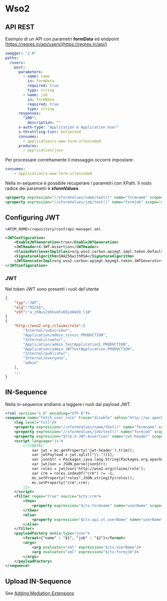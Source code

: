 # Wso2
## API REST
Esempio di un API con parametri **formData** ed endpoint [https://reqres.in/api/users](https://reqres.in/api/)
```yml
swagger: "2.0"
paths:
  /users:
    post:
      parameters:
        - name: name
          in: formData
          required: true
          type: string
        - name: job
          in: formData
          required: true
          type: string
      responses:
        "200":
          description: ""
      x-auth-type: "Application & Application User"
      x-throttling-tier: Unlimited
      consumes:
        - application/x-www-form-urlencoded
      produces:
        - application/json
```
 Per processare correttamente il messaggio occorre impostare:
```yml
consumes:
	- application/x-www-form-urlencoded
```
Nella in-sequence è possibile recuperare i parametri con XPath. Il nodo radice dei parametri è **xformValues**
```xml
<property expression="//xformValues/name/text()" name="formname" scope="default" type="STRING"/>
<property expression="//xformValues/job/text()" name="formjob" scope="default" type="STRING"/>
```

## Configuring JWT
`<APIM_HOME>/repository/conf/api-manager.xml` 
```xml
<JWTConfiguration>
	<EnableJWTGeneration>true</EnableJWTGeneration>
	<JWTHeader>X-JWT-Assertion</JWTHeader>	
	<ClaimsRetrieverImplClass>org.wso2.carbon.apimgt.impl.token.DefaultClaimsRetriever</ClaimsRetrieverImplClass>       
	<SignatureAlgorithm>SHA256withRSA</SignatureAlgorithm>
	<JWTGeneratorImpl>org.wso2.carbon.apimgt.keymgt.token.JWTGenerator</JWTGeneratorImpl>
</JWTConfiguration>
``` 

### JWT
Nel token JWT sono presenti i ruoli del'utente
```json
{
	"typ":"JWT",
	"alg":"RS256",
	"x5t":"a_jhNus21KVuoFx65LmkW2O_l10"
}
{
	"http://wso2.org./claims/role":[
		"Internal/subscriber",
		"Application/admin_zcxxzc_PRODUCTION",
		"Internal/creator",
		"Application/admin_TestApplication1_PRODUCTION",
		"Application/admin_JWTTestApplication_PRODUCTION",
		"Internal/publisher",
		"Internal/everyone",
		"admin"
	], 
	...
}
```

## IN-Sequence
Nella in-sequence andiamo a leggere i ruoli dal payload JWT.
```xml
<?xml version="1.0" encoding="UTF-8"?>
<sequence name="fetch_user_role" trace="disable" xmlns="http://ws.apache.org/ns/synapse">
    <log level="full"/>
    <property expression="//xformValues/name/text()" name="formname" scope="default" type="STRING"/>
    <property expression="//xformValues/job/text()" name="formjob" scope="default" type="STRING"/>
    <property expression="$trp:X-JWT-Assertion" name="jwt-header" scope="default" type="STRING"/>
    <script language="js">
	    <![CDATA[
		    var jwt = mc.getProperty('jwt-header').trim();
			var jwtPayload = jwt.split("\\.")[1];
			var jsonStr = Packages.java.lang.String(Packages.org.apache.commons.codec.binary.Base64.decodeBase64(jwtPayload));
			var jwtJson = JSON.parse(jsonStr);
			var roles = jwtJson['http://wso2.org/claims/role'];
			var crm = roles.indexOf("crm") != -1;
			mc.setProperty("roles",JSON.stringify(roles));
			mc.setProperty("crm",crm);
		]]>
	</script>
    <filter regex="true" source="$ctx:crm">
        <then>
            <property expression="$ctx:formname" name="userName" scope="default" type="STRING"/>
        </then>
        <else>
            <property expression="$ctx:api.ut.userName" name="userName" scope="default" type="STRING"/>
        </else>
    </filter>
    <payloadFactory media-type="json">
        <format>{"name" : "$1", "job" : "$2"}</format>
        <args>
            <arg evaluator="xml" expression="$ctx:userName"/>
            <arg evaluator="xml" expression="$ctx:formjob"/>
        </args>
    </payloadFactory>
</sequence>
``` 

## Upload IN-Sequence
See [Adding Mediation Extensions](https://docs.wso2.com/display/AM210/Adding+Mediation+Extensions)
